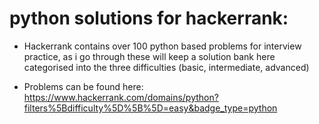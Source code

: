 # python solutions for hackerrank:

- Hackerrank contains over 100 python based problems for interview practice, as i go through these will keep a solution bank here categorised into the three difficulties (basic, intermediate, advanced)

- Problems can be found here: https://www.hackerrank.com/domains/python?filters%5Bdifficulty%5D%5B%5D=easy&badge_type=python
